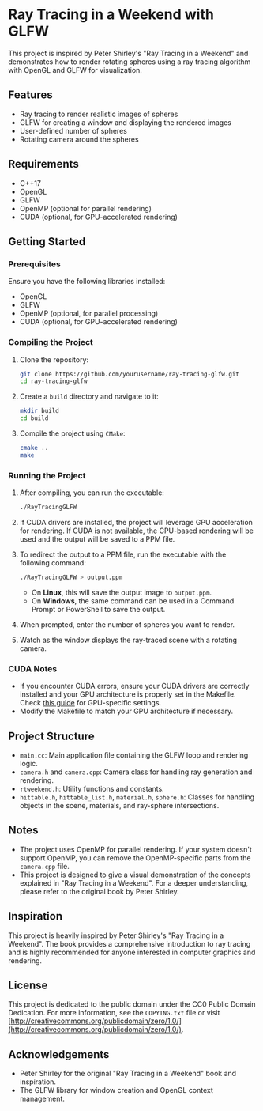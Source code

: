 # Ray Tracing in a Weekend with GLFW

This project is inspired by Peter Shirley's "Ray Tracing in a Weekend" and demonstrates how to render rotating spheres using a ray tracing algorithm with OpenGL and GLFW for visualization.

## Features

- Ray tracing to render realistic images of spheres
- GLFW for creating a window and displaying the rendered images
- User-defined number of spheres
- Rotating camera around the spheres

## Requirements

- C++17
- OpenGL
- GLFW
- OpenMP (optional for parallel rendering)
- CUDA (optional, for GPU-accelerated rendering)

## Getting Started

### Prerequisites

Ensure you have the following libraries installed:

- OpenGL
- GLFW
- OpenMP (optional, for parallel processing)
- CUDA (optional, for GPU-accelerated rendering)

### Compiling the Project

1. Clone the repository:
    ```sh
    git clone https://github.com/yourusername/ray-tracing-glfw.git
    cd ray-tracing-glfw
    ```

2. Create a `build` directory and navigate to it:
    ```sh
    mkdir build
    cd build
    ```

3. Compile the project using `CMake`:
    ```sh
    cmake ..
    make
    ```

### Running the Project

1. After compiling, you can run the executable:
    ```sh
    ./RayTracingGLFW
    ```

2. If CUDA drivers are installed, the project will leverage GPU acceleration for rendering. If CUDA is not available, the CPU-based rendering will be used and the output will be saved to a PPM file.

3. To redirect the output to a PPM file, run the executable with the following command:
    ```sh
    ./RayTracingGLFW > output.ppm
    ```

    - On **Linux**, this will save the output image to `output.ppm`.
    - On **Windows**, the same command can be used in a Command Prompt or PowerShell to save the output.

4. When prompted, enter the number of spheres you want to render.

5. Watch as the window displays the ray-traced scene with a rotating camera.

### CUDA Notes

- If you encounter CUDA errors, ensure your CUDA drivers are correctly installed and your GPU architecture is properly set in the Makefile. Check [this guide](https://arnon.dk/matching-sm-architectures-arch-and-gencode-for-various-nvidia-cards/) for GPU-specific settings.
- Modify the Makefile to match your GPU architecture if necessary.

## Project Structure

- `main.cc`: Main application file containing the GLFW loop and rendering logic.
- `camera.h` and `camera.cpp`: Camera class for handling ray generation and rendering.
- `rtweekend.h`: Utility functions and constants.
- `hittable.h`, `hittable_list.h`, `material.h`, `sphere.h`: Classes for handling objects in the scene, materials, and ray-sphere intersections.

## Notes

- The project uses OpenMP for parallel rendering. If your system doesn't support OpenMP, you can remove the OpenMP-specific parts from the `camera.cpp` file.
- This project is designed to give a visual demonstration of the concepts explained in "Ray Tracing in a Weekend". For a deeper understanding, please refer to the original book by Peter Shirley.

## Inspiration

This project is heavily inspired by Peter Shirley's "Ray Tracing in a Weekend". The book provides a comprehensive introduction to ray tracing and is highly recommended for anyone interested in computer graphics and rendering.

## License

This project is dedicated to the public domain under the CC0 Public Domain Dedication. For more information, see the `COPYING.txt` file or visit [http://creativecommons.org/publicdomain/zero/1.0/](http://creativecommons.org/publicdomain/zero/1.0/).

## Acknowledgements

- Peter Shirley for the original "Ray Tracing in a Weekend" book and inspiration.
- The GLFW library for window creation and OpenGL context management.
